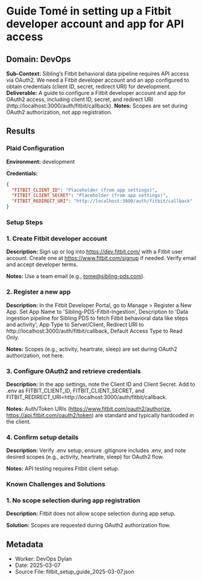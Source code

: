 # Guide Tomé in setting up a Fitbit developer account and app for API access

## Domain: DevOps
**Sub-Context:** Sibling’s Fitbit behavioral data pipeline requires API access via OAuth2. We need a Fitbit developer account and an app configured to obtain credentials (client ID, secret, redirect URI) for development.
**Deliverable:** A guide to configure a Fitbit developer account and app for OAuth2 access, including client ID, secret, and redirect URI (http://localhost:3000/auth/fitbit/callback).
**Notes:** Scopes are set during OAuth2 authorization, not app registration.

## Results

### Plaid Configuration

**Environment:** development

**Credentials:**
```json
{
  "FITBIT_CLIENT_ID": "Placeholder (from app settings)",
  "FITBIT_CLIENT_SECRET": "Placeholder (from app settings)",
  "FITBIT_REDIRECT_URI": "http://localhost:3000/auth/fitbit/callback"
}
```

### Setup Steps

### 1. Create Fitbit developer account

**Description:** Sign up or log into https://dev.fitbit.com/ with a Fitbit user account. Create one at https://www.fitbit.com/signup if needed. Verify email and accept developer terms.

**Notes:** Use a team email (e.g., tome@sibling-pds.com).

### 2. Register a new app

**Description:** In the Fitbit Developer Portal, go to Manage > Register a New App. Set App Name to 'Sibling-PDS-Fitbit-Ingestion', Description to 'Data ingestion pipeline for Sibling PDS to fetch Fitbit behavioral data like steps and activity', App Type to Server/Client, Redirect URI to http://localhost:3000/auth/fitbit/callback, Default Access Type to Read Only.

**Notes:** Scopes (e.g., activity, heartrate, sleep) are set during OAuth2 authorization, not here.

### 3. Configure OAuth2 and retrieve credentials

**Description:** In the app settings, note the Client ID and Client Secret. Add to .env as FITBIT_CLIENT_ID, FITBIT_CLIENT_SECRET, and FITBIT_REDIRECT_URI=http://localhost:3000/auth/fitbit/callback.

**Notes:** Auth/Token URIs (https://www.fitbit.com/oauth2/authorize, https://api.fitbit.com/oauth2/token) are standard and typically hardcoded in the client.

### 4. Confirm setup details

**Description:** Verify .env setup, ensure .gitignore includes .env, and note desired scopes (e.g., activity, heartrate, sleep) for OAuth2 flow.

**Notes:** API testing requires Fitbit client setup.

### Known Challenges and Solutions

### 1. No scope selection during app registration

**Description:** Fitbit does not allow scope selection during app setup.

**Solution:** Scopes are requested during OAuth2 authorization flow.


## Metadata
- Worker: DevOps Dylan
- Date: 2025-03-07
- Source File: fitbit_setup_guide_2025-03-07.json
